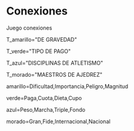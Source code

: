 # Conexiones
Juego conexiones

T_amarillo="DE GRAVEDAD"

T_verde="TIPO DE PAGO"

T_azul="DISCIPLINAS DE ATLETISMO"

T_morado="MAESTROS DE AJEDREZ"

amarillo=Dificultad,Importancia,Peligro,Magnitud

verde=Paga,Cuota,Dieta,Cupo

azul=Peso,Marcha,Triple,Fondo

morado=Gran,Fide,Internacional,Nacional




